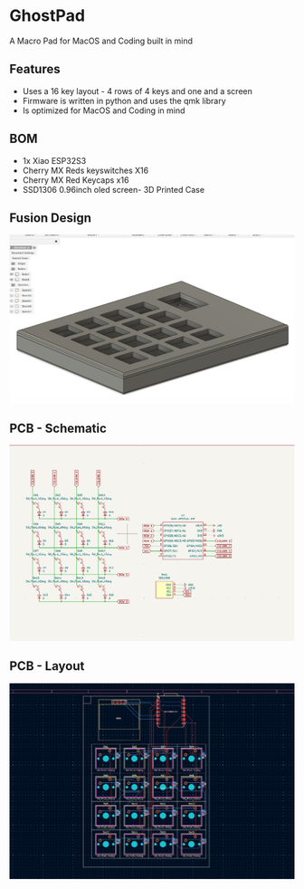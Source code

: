 # GhostPad
A Macro Pad for MacOS and Coding built in mind


## Features

- Uses a 16 key layout - 4 rows of 4 keys and one and a screen
- Firmware is written in python and uses the qmk library
- Is optimized for MacOS and Coding in mind


## BOM
- 1x Xiao ESP32S3
- Cherry MX Reds keyswitches X16
- Cherry MX Red Keycaps x16
- SSD1306 0.96inch
 oled screen- 3D Printed Case

## Fusion Design

![alt text](fusion.png)

## PCB - Schematic

![alt text](schematic.png)

## PCB - Layout

![alt text](Pcb.png)
